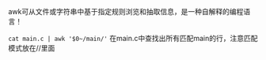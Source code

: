 awk可从文件或字符串中基于指定规则浏览和抽取信息，是一种自解释的编程语言！

`cat main.c | awk '$0~/main/'` 在main.c中查找出所有匹配main的行，注意匹配模式放在//里面